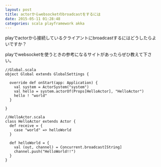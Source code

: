 ```yaml
---
layout: post
title: actorからwebsocketのbroadcastをするには
date: 2015-05-11 01:28:48
categories: scala playframework akka
---
```

<!-- {% raw %} -->
<p>playでactorから接続しているクライアントにbroadcastするにはどうしたらよいですか？</p>

<p>playでwebsocketを使うときの参考になるサイトがあったらぜひ教えて下さい。</p>

<pre><code>//Global.scala
object Global extends GlobalSettings {

  override def onStart(app: Application) {
    val system = ActorSystem("system")
    val hello = system.actorOf(Props[HelloActor], "HelloActor")
    hello ! "world"
  }

}

//HelloActor.scala
class HelloActor extends Actor {
  def receive = {
    case "world" =&gt; helloWorld
  }

  def helloWorld = {
    val (out, channel) = Concurrent.broadcast[String]
    channel.push("HelloWorld!!")
  }
}
</code></pre>
<!-- {% endraw %} -->
